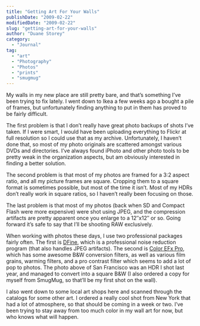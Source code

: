 ```yaml
---
title: "Getting Art For Your Walls"
publishDate: "2009-02-22"
modifiedDate: "2009-02-22"
slug: "getting-art-for-your-walls"
author: "Duane Storey"
category:
  - "Journal"
tag:
  - "art"
  - "Photography"
  - "Photos"
  - "prints"
  - "smugmug"
---
```


My walls in my new place are still pretty bare, and that’s something I’ve been trying to fix lately. I went down to Ikea a few weeks ago a bought a pile of frames, but unfortunately finding anything to put in them has proved to be fairly difficult.

The first problem is that I don’t really have great photo backups of shots I’ve taken. If I were smart, I would have been uploading everything to Flickr at full resolution so I could use that as my archive. Unfortunately, I haven’t done that, so most of my photo originals are scattered amongst various DVDs and directories. I’ve always found iPhoto and other photo tools to be pretty weak in the organization aspects, but am obviously interested in finding a better solution.

The second problem is that most of my photos are framed for a 3:2 aspect ratio, and all my picture frames are square. Cropping them to a square format is sometimes possible, but most of the time it isn’t. Most of my HDRs don’t really work in square ratios, so I haven’t really been focusing on those.

The last problem is that most of my photos (back when SD and Compact Flash were more expensive) were shot using JPEG, and the compression artifacts are pretty apparent once you enlarge to a 12″x12″ or so. Going forward it’s safe to say that I’ll be shooting RAW exclusively.

[](http://www.flickr.com/photos/duanestorey/3299074229/)

When working with photos these days, I use two professional packages fairly often. The first is [DFine](http://www.niksoftware.com/dfine/usa/entry.php), which is a professional noise reduction program (that also handles JPEG artifacts). The second is [Color EFx Pro](http://www.niksoftware.com/colorefexpro/usa/entry.php), which has some awesome B&amp;W conversion filters, as well as various film grains, warming filters, and a pro contrast filter which seems to add a lot of pop to photos. The photo above of San Francisco was an HDR I shot last year, and managed to convert into a square B&amp;W (I also ordered a copy for myself from SmugMug, so that’ll be my first shot on the wall).

I also went down to some local art shops here and scanned through the catalogs for some other art. I ordered a really cool shot from New York that had a lot of atmosphere, so that should be coming in a week or two. I’ve been trying to stay away from too much color in my wall art for now, but who knows what will happen.